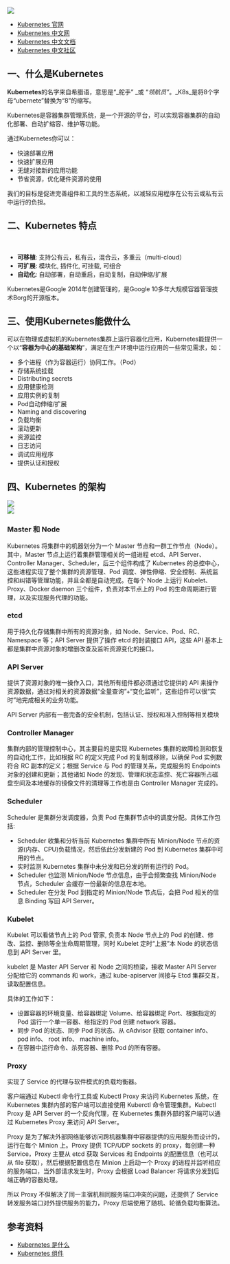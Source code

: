 ![](https://cdn.nlark.com/yuque/0/2020/png/2213540/1599806751765-35d84049-3f73-47d4-985c-235f3d2a5f22.png#align=left&display=inline&height=600&originHeight=1500&originWidth=1000&size=0&status=done&style=none&width=400)<br />

- [Kubernetes 官网](https://kubernetes.io/)
- [Kubernetes 中文网](https://kubernetes.io/zh/)
- [Kubernetes 中文文档](http://docs.kubernetes.org.cn/)
- [Kubernetes 中文社区](https://www.kubernetes.org.cn/docs)

<a name="dcqEc"></a>
## 一、什么是Kubernetes

**Kubernetes**的名字来自希腊语，意思是“_舵手” _或 “_领航员”_。_K8s_是将8个字母“ubernete”替换为“8”的缩写。

Kubernetes是容器集群管理系统，是一个开源的平台，可以实现容器集群的自动化部署、自动扩缩容、维护等功能。

通过Kubernetes你可以：

- 快速部署应用
- 快速扩展应用
- 无缝对接新的应用功能
- 节省资源，优化硬件资源的使用

我们的目标是促进完善组件和工具的生态系统，以减轻应用程序在公有云或私有云中运行的负担。

<a name="HdBqf"></a>
## 二、Kubernetes 特点
<br />

- **可移植**: 支持公有云，私有云，混合云，多重云（multi-cloud）
- **可扩展**: 模块化, 插件化, 可挂载, 可组合
- **自动化**: 自动部署，自动重启，自动复制，自动伸缩/扩展

Kubernetes是Google 2014年创建管理的，是Google 10多年大规模容器管理技术Borg的开源版本。

<a name="nnkJO"></a>
## 三、使用Kubernetes能做什么

可以在物理或虚拟机的Kubernetes集群上运行容器化应用，Kubernetes能提供一个以“**容器为中心的基础架构**”，满足在生产环境中运行应用的一些常见需求，如：

- 多个进程（作为容器运行）协同工作。（Pod）
- 存储系统挂载
- Distributing secrets
- 应用健康检测
- 应用实例的复制
- Pod自动伸缩/扩展
- Naming and discovering
- 负载均衡
- 滚动更新
- 资源监控
- 日志访问
- 调试应用程序
- 提供认证和授权

<a name="c77bb373"></a>
## 四、Kubernetes 的架构

![](https://cdn.nlark.com/yuque/0/2020/jpeg/2213540/1597324062823-8e70963a-b06f-42d7-b6f4-6c0618b85aad.jpeg#align=left&display=inline&height=1080&originHeight=1080&originWidth=1785&size=0&status=done&style=none&width=1785)<br />![](https://cdn.nlark.com/yuque/0/2020/png/2213540/1597324086697-712d7868-8560-47af-9b7c-c4cfd6a74d79.png#align=left&display=inline&height=1984&originHeight=1984&originWidth=2409&size=0&status=done&style=none&width=2409)

<a name="deugJ"></a>
### Master 和 Node

Kubernetes 将集群中的机器划分为一个 Master 节点和一群工作节点（Node）。其中，Master 节点上运行着集群管理相关的一组进程 etcd、API Server、Controller Manager、Scheduler，后三个组件构成了 Kubernetes 的总控中心，这些进程实现了整个集群的资源管理、Pod 调度、弹性伸缩、安全控制、系统监控和纠错等管理功能，并且全都是自动完成。在每个 Node 上运行 Kubelet、Proxy、Docker daemon 三个组件，负责对本节点上的 Pod 的生命周期进行管理，以及实现服务代理的功能。

<a name="QU9Or"></a>
### etcd

用于持久化存储集群中所有的资源对象，如 Node、Service、Pod、RC、Namespace 等；API Server 提供了操作 etcd 的封装接口 API，这些 API 基本上都是集群中资源对象的增删改查及监听资源变化的接口。

<a name="Cyn2v"></a>
### API Server

提供了资源对象的唯一操作入口，其他所有组件都必须通过它提供的 API 来操作资源数据，通过对相关的资源数据“全量查询”+“变化监听”，这些组件可以很“实时”地完成相关的业务功能。

API Server 内部有一套完备的安全机制，包括认证、授权和准入控制等相关模块

<a name="DYmbF"></a>
### Controller Manager

集群内部的管理控制中心，其主要目的是实现 Kubernetes 集群的故障检测和恢复的自动化工作，比如根据 RC 的定义完成 Pod 的复制或移除，以确保 Pod 实例数符合 RC 副本的定义；根据 Service 与 Pod 的管理关系，完成服务的 Endpoints 对象的创建和更新；其他诸如 Node 的发现、管理和状态监控、死亡容器所占磁盘空间及本地缓存的镜像文件的清理等工作也是由 Controller Manager 完成的。

<a name="2I6wh"></a>
### Scheduler

Scheduler 是集群分发调度器，负责 Pod 在集群节点中的调度分配。具体工作包括:

- Scheduler 收集和分析当前 Kubernetes 集群中所有 Minion/Node 节点的资源(内存、CPU)负载情况，然后依此分发新建的 Pod 到 Kubernetes 集群中可用的节点。
- 实时监测 Kubernetes 集群中未分发和已分发的所有运行的 Pod。
- Scheduler 也监测 Minion/Node 节点信息，由于会频繁查找 Minion/Node 节点，Scheduler 会缓存一份最新的信息在本地。
- Scheduler 在分发 Pod 到指定的 Minion/Node 节点后，会把 Pod 相关的信息 Binding 写回 API Server。

<a name="GH5Zl"></a>
### Kubelet

Kubelet 可以看做节点上的 Pod 管家, 负责本 Node 节点上的 Pod 的创建、修改、监控、删除等全生命周期管理，同时 Kubelet 定时“上报”本 Node 的状态信息到 API Server 里。

kubelet 是 Master API Server 和 Node 之间的桥梁，接收 Master API Server 分配给它的 commands 和 work，通过 kube-apiserver 间接与 Etcd 集群交互，读取配置信息。

具体的工作如下：

- 设置容器的环境变量、给容器绑定 Volume、给容器绑定 Port、根据指定的 Pod 运行一个单一容器、给指定的 Pod 创建 network 容器。
- 同步 Pod 的状态、同步 Pod 的状态、从 cAdvisor 获取 container info、 pod info、 root info、 machine info。
- 在容器中运行命令、杀死容器、删除 Pod 的所有容器。

<a name="ac14W"></a>
### Proxy

实现了 Service 的代理与软件模式的负载均衡器。

客户端通过 Kubectl 命令行工具或 Kubectl Proxy 来访问 Kubernetes 系统，在 Kubernetes 集群内部的客户端可以直接使用 Kuberctl 命令管理集群。Kubectl Proxy 是 API Server 的一个反向代理，在 Kubernetes 集群外部的客户端可以通过 Kubernetes Proxy 来访问 API Server。

Proxy 是为了解决外部网络能够访问跨机器集群中容器提供的应用服务而设计的，运行在每个 Minion 上。Proxy 提供 TCP/UDP sockets 的 proxy，每创建一种 Service，Proxy 主要从 etcd 获取 Services 和 Endpoints 的配置信息（也可以从 file 获取），然后根据配置信息在 Minion 上启动一个 Proxy 的进程并监听相应的服务端口，当外部请求发生时，Proxy 会根据 Load Balancer 将请求分发到后端正确的容器处理。

所以 Proxy 不但解决了同一主宿机相同服务端口冲突的问题，还提供了 Service 转发服务端口对外提供服务的能力，Proxy 后端使用了随机、轮循负载均衡算法。

<a name="9aWkt"></a>
## 参考资料

- [Kubernetes 是什么](http://docs.kubernetes.org.cn/227.html)
- [Kubernetes 组件](http://docs.kubernetes.org.cn/230.html)

